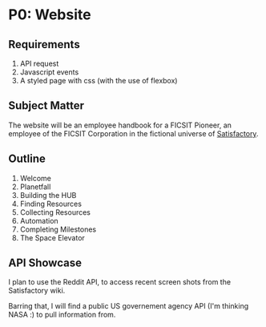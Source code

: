 # P0: Website

## Requirements

1. API request
2. Javascript events
3. A styled page with css (with the use of flexbox)

## Subject Matter

The website will be an employee handbook for a FICSIT Pioneer, an employee of the FICSIT Corporation in the fictional universe of [Satisfactory](https://www.satisfactorygame.com).

## Outline

1. Welcome
2. Planetfall
3. Building the HUB
4. Finding Resources
5. Collecting Resources
6. Automation
7. Completing Milestones
8. The Space Elevator

## API Showcase

I plan to use the Reddit API, to access recent screen shots from the Satisfactory wiki.

Barring that, I will find a public US governement agency API (I'm thinking NASA :)  to pull information from.
